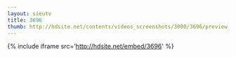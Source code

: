 ```yaml
---
layout: sieutv
title: 3696
thumb: http://hdsite.net/contents/videos_screenshots/3000/3696/preview_360p.mp4.jpg
---
```

{% include iframe src='http://hdsite.net/embed/3696' %}
 
